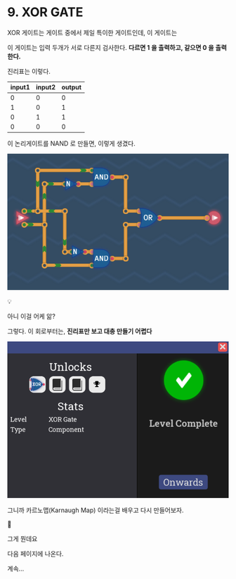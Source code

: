 # 9. XOR GATE

XOR 게이트는 게이트 중에서 제일 특이한 게이트인데, 이 게이트는 

이 게이트는 입력 두개가 서로 다른지 검사한다. **다르면 1 을 출력하고, 같으면 0 을 출력한다.**

진리표는 이렇다.

| input1 | input2 | output |
| --- | --- | --- |
| 0 | 0 | 0 |
| 1 | 0 | 1 |
| 0 | 1 | 1 |
| 0 | 0 | 0 |

이 논리게이트를 NAND 로 만들면, 이렇게 생겼다.

![image.png](9%20XOR%20GATE%201bc80ae0869c81e5828dd6235e6b03ca/image.png)


💡

아니 이걸 어케 앎?

</aside>

그렇다. 이 회로부터는, **진리표만 보고 대충 만들기 어렵다**

![image.png](9%20XOR%20GATE%201bc80ae0869c81e5828dd6235e6b03ca/image%201.png)

그니까 카르노맵(Karnaugh Map) 이라는걸 배우고 다시 만들어보자.


🧐

그게 뭔데요

</aside>

다음 페이지에 나온다.

계속…